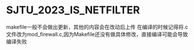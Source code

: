 # SJTU_2023_IS_NETFILTER
makefile一般不会做出更新，其他的内容会在改动后上传
在编译的时候记得将.c文件改为mod_firewall.c,因为Makefile还没有做具体修改，直接编译可能会导致编译失败
